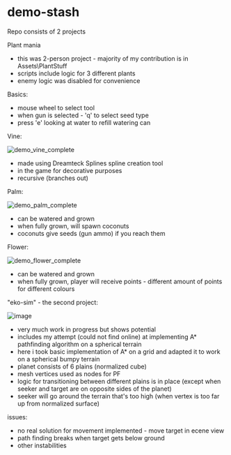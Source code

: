 # demo-stash

Repo consists of 2 projects

Plant mania
* this was 2-person project - majority of my contribution is in Assets\PlantStuff
* scripts include logic for 3 different plants
* enemy logic was disabled for convenience

Basics:
* mouse wheel to select tool
* when gun is selected - 'q' to select seed type
* press 'e' looking at water to refill watering can 

Vine:

![demo_vine_complete](https://user-images.githubusercontent.com/73705079/204369442-0915cd73-0583-4c2c-b0b2-269344588ecf.png)

* made using Dreamteck Splines spline creation tool
* in the game for decorative purposes
* recursive (branches out)

Palm:

![demo_palm_complete](https://user-images.githubusercontent.com/73705079/204369903-567fa1fa-22f8-49ca-92a3-ea3d2e31cdde.png)

* can be watered and grown
* when fully grown, will spawn coconuts
* coconuts give seeds (gun ammo) if you reach them

Flower:

![demo_flower_complete](https://user-images.githubusercontent.com/73705079/204370701-f198ce20-cb5f-448a-b878-a3286306c1a2.png)

* can be watered and grown
* when fully grown, player will receive points - different amount of points for different colours


"eko-sim" - the second project:

![image](https://user-images.githubusercontent.com/73705079/204373501-e59bdf30-0741-4fb1-b40d-3da5851b9381.png)

* very much work in progress but shows potential
* includes my attempt (could not find online) at implementing A* pathfinding algorithm on a spherical terrain
* here i took basic implementation of A* on a grid and adapted it to work on a spherical bumpy terrain
* planet consists of 6 plains (normalized cube)
* mesh vertices used as nodes for PF
* logic for transitioning between different plains is in place (except when seeker and target are on opposite sides of the planet)
* seeker will go around the terrain that's too high (when vertex is too far up from normalized surface)

issues:
* no real solution for movement implemented - move target in ecene view
* path finding breaks when target gets below ground
* other instabilities
